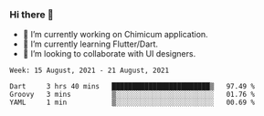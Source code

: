 ### Hi there 👋

<!--
**devcat37/devcat37** is a ✨ _special_ ✨ repository because its `README.md` (this file) appears on your GitHub profile.-->


- 🔭 I’m currently working on Chimicum application.
- 🌱 I’m currently learning Flutter/Dart.
- 👯 I’m looking to collaborate with UI designers.
<!-- - 🤔 I’m looking for help with ... -->

<!--START_SECTION:waka-->
```text
Week: 15 August, 2021 - 21 August, 2021

Dart     3 hrs 40 mins   ████████████████████████▒   97.49 % 
Groovy   3 mins          ▒░░░░░░░░░░░░░░░░░░░░░░░░   01.76 % 
YAML     1 min           ▒░░░░░░░░░░░░░░░░░░░░░░░░   00.69 % 
```
<!--END_SECTION:waka-->
